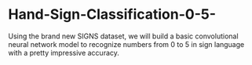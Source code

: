 # Hand-Sign-Classification-0-5-
Using the brand new SIGNS dataset, we will build a basic convolutional neural network model to recognize numbers from 0 to 5 in sign language with a pretty impressive accuracy.
